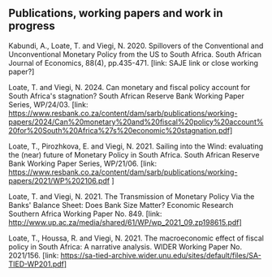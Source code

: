 ## Publications, working papers and work in progress

Kabundi, A., Loate, T. and Viegi, N. 2020. Spillovers of the Conventional and Unconventional Monetary Policy from the US to South Africa. South African Journal of Economics, 88(4), pp.435-471. [link: SAJE link or close working paper?]

Loate, T. and Viegi, N. 2024. Can monetary and fiscal policy account for South Africa's stagnation? South African Reserve Bank Working Paper Series, WP/24/03. [link: https://www.resbank.co.za/content/dam/sarb/publications/working-papers/2024/Can%20monetary%20and%20fiscal%20policy%20account%20for%20South%20Africa%27s%20economic%20stagnation.pdf]

Loate, T., Pirozhkova, E. and Viegi, N. 2021. Sailing into the Wind: evaluating the (near) future of Monetary Policy in South Africa. South African Reserve Bank Working Paper Series, WP/21/06. [link: https://www.resbank.co.za/content/dam/sarb/publications/working-papers/2021/WP%202106.pdf ]  

Loate, T. and Viegi, N. 2021. The Transmission of Monetary Policy Via the Banks' Balance Sheet: Does Bank Size Matter? Economic Research Southern Africa Working Paper No. 849. [link: http://www.up.ac.za/media/shared/61/WP/wp_2021_09.zp198615.pdf]

Loate, T., Houssa, R. and Viegi, N. 2021. The macroeconomic effect of fiscal policy in South Africa: A narrative analysis. WIDER Working Paper No. 2021/156. [link: https://sa-tied-archive.wider.unu.edu/sites/default/files/SA-TIED-WP201.pdf]

